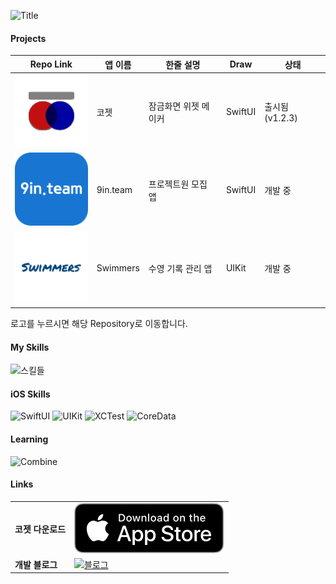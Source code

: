 
![Title](https://capsule-render.vercel.app/api?type=waving&color=0:f20c08,50:fe9625,100:c052d9&height=250&section=header&text=HeonJin%20Ha&fontColor=FFFFFF&fontSize=90&animation=fadeIn&fontAlignY=38&desc=iOS%20App%20Developer&descAlignY=60&descAlign=67)

#### Projects
| Repo Link | 앱 이름          | 한줄 설명       | Draw       | 상태 |
|------|----------------------|--------------------|-------------------|-----|
| [![코젯](assets/koget.svg)](https://github.com/heonha/koget-ios)    |  코젯 | 잠금화면 위젯 메이커 | SwiftUI  | 출시됨 (v1.2.3) |
| [![구인팀](assets/nineInteam.svg)](https://github.com/9in-team/iOS) | 9in.team    | 프로젝트원 모집 앱 | SwiftUI | 개발 중 |
| [![스위머즈](assets/swimmers.svg)](https://github.com/heonha/swimmers-ios)    | Swimmers    |   수영 기록 관리 앱  | UIKit  | 개발 중 |

로고를 누르시면 해당 Repository로 이동합니다.

#### My Skills

![스킬들](https://skillicons.dev/icons?i=swift,bash,aws,firebase,figma)

#### iOS Skills
![SwiftUI](https://img.shields.io/badge/SwiftUI-0f4cd4.svg?style=for-the-badge&logo=swift&logoColor=white)
![UIKit](https://img.shields.io/badge/UIKit-ffcb2f.svg?style=for-the-badge&logo=swift&logoColor=white)
![XCTest](https://img.shields.io/badge/XCTest-2a974c.svg?style=for-the-badge&logo=swift&logoColor=white)
![CoreData](https://img.shields.io/badge/Coredata-2683c9.svg?style=for-the-badge&logo=swift&logoColor=white)

#### Learning
![Combine](https://img.shields.io/badge/Coredata-2683c9.svg?style=for-the-badge&logo=swift&logoColor=white)


#### Links
|  |  |      
|------|----------------------|
|  **코젯 다운로드**   |  [![블로그](assets/downloadToAppstore.svg)](https://apple.co/3SZORzd)
|  **개발 블로그**   |  [![블로그](https://img.shields.io/badge/heon.dev-white?style=for-the-badge&logo=tistory&logoColor=e24c34)](https://www.heon.dev)